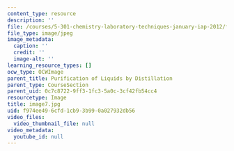 ```yaml
---
content_type: resource
description: ''
file: /courses/5-301-chemistry-laboratory-techniques-january-iap-2012/f974ee496cfd1cb93b990a027932db56_image7.jpg
file_type: image/jpeg
image_metadata:
  caption: ''
  credit: ''
  image-alt: ''
learning_resource_types: []
ocw_type: OCWImage
parent_title: Purification of Liquids by Distillation
parent_type: CourseSection
parent_uid: 0c7c8722-9ff3-1fc3-5a0c-3cf42fb54cc4
resourcetype: Image
title: image7.jpg
uid: f974ee49-6cfd-1cb9-3b99-0a027932db56
video_files:
  video_thumbnail_file: null
video_metadata:
  youtube_id: null
---
```

